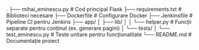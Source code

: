 .
├── mihai_eminescu.py          # Cod principal Flask
├── requirements.txt           # Biblioteci necesare
├── Dockerfile                 # Configurare Docker
├── Jenkinsfile                # Pipeline CI pentru Jenkins
├── app/
│   ├── lib/
│   │   └── helper.py          # Funcții separate pentru conținut (ex. generare pagini)
│   └── tests/
│       └── test_eminescu.py   # Teste unitare pentru funcționalitate
└── README.md                  # Documentație proiect
 
